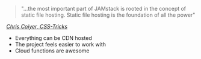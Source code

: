 >"...the most important part of JAMstack is rooted in the concept of static file hosting. Static file hosting is the foundation of all the power"

_[Chris Coiyer, CSS-Tricks](https://css-tricks.com/jamstack-more-like-shamstack/)_


- Everything can be CDN hosted
- The project feels easier to work with
- Cloud functions are awesome

